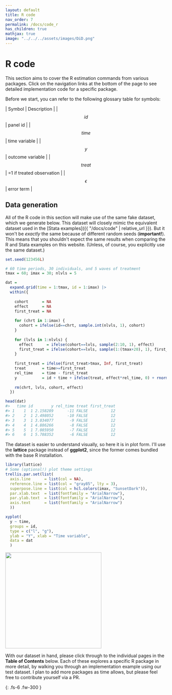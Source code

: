 ```yaml
---
layout: default
title: R code
nav_order: 7
permalink: /docs/code_r
has_children: true
mathjax: true
image: "../../../assets/images/DiD.png"
---
```


# R code

This section aims to cover the R estimation commands from various packages. 
Click on the navigation links at the bottom of the page to see detailed 
implementation code for a specific package.

Before we start, you can refer to the following glossary table for symbols:

| Symbol | Description | 
| $$ id $$ | panel id |
| $$ time $$ | time variable |
| $$ y $$ | outcome variable |
| $$ treat $$ | =1 if treated observation |
| $$ \epsilon $$ | error term |

## Data generation

All of the R code in this section will make use of the same fake dataset, which
we generate below. This dataset will closely mimic the equivalent dataset used
in the [Stata examples]({{ "/docs/code" | relative_url }}). But it won't be 
_exactly_ the same because of different random seeds (**important!**). This means 
that you shouldn't expect the same results when comparing the R and Stata examples
on this website. (Unless, of course, you explicitly use the same dataset.)

```r
set.seed(123456L)

# 60 time periods, 30 individuals, and 5 waves of treatment
tmax = 60; imax = 30; nlvls = 5

dat = 
  expand.grid(time = 1:tmax, id = 1:imax) |>
  within({
    
    cohort      = NA
    effect      = NA
    first_treat = NA
    
    for (chrt in 1:imax) {
      cohort = ifelse(id==chrt, sample.int(nlvls, 1), cohort)
    }
    
    for (lvls in 1:nlvls) {
      effect      = ifelse(cohort==lvls, sample(2:10, 1), effect)
      first_treat = ifelse(cohort==lvls, sample(1:(tmax+20), 1), first_treat)
    }
    
    first_treat = ifelse(first_treat>tmax, Inf, first_treat)
    treat       = time>=first_treat
    rel_time    = time - first_treat
    y           = id + time + ifelse(treat, effect*rel_time, 0) + rnorm(imax*tmax)
    
    rm(chrt, lvls, cohort, effect)
  })

head(dat)
#>   time id        y rel_time treat first_treat
#> 1    1  1 2.158289      -11 FALSE          12
#> 2    2  1 2.498052      -10 FALSE          12
#> 3    3  1 3.034077       -9 FALSE          12
#> 4    4  1 4.886266       -8 FALSE          12
#> 5    5  1 7.085950       -7 FALSE          12
#> 6    6  1 5.788352       -6 FALSE          12
```

The dataset is easier to understand visually, so here it is in plot form. I'll
use the **lattice** package instead of **ggplot2**, since the former comes
bundled with the base R installation.

```r
library(lattice)
# Some (optional!) plot theme settings
trellis.par.set(list(
  axis.line      = list(col = NA),
  reference.line = list(col = "gray85", lty = 3),
  superpose.line = list(col = hcl.colors(imax, "SunsetDark")),
  par.xlab.text  = list(fontfamily = "ArialNarrow"),
  par.ylab.text  = list(fontfamily = "ArialNarrow"),
  axis.text      = list(fontfamily = "ArialNarrow")
  ))

xyplot(
  y ~ time,  
  groups = id,
  type = c("l", "g"),
  ylab = "Y", xlab = "Time variable",
  data = dat
  )
```

<img src="../../../assets/images/test_data_R.png" height="300">

With our dataset in hand, please click through to the individual pages
in the **Table of Contents** below. Each of these explores a specific R package 
in more detail, by walking you through an implementation example using our
test dataset. I plan to add more packages as time allows, but please feel 
free to contribute yourself via a PR. 

{: .fs-6 .fw-300 }
